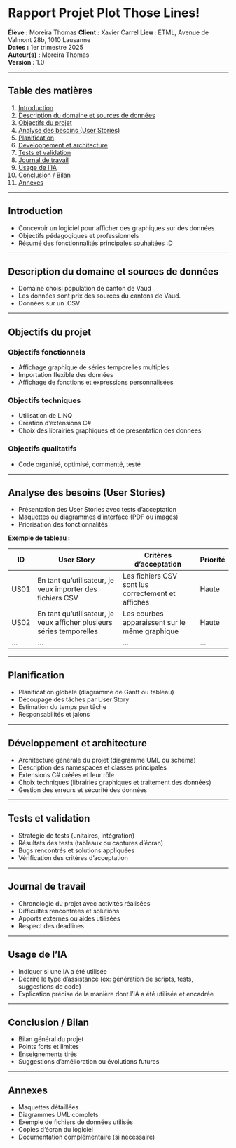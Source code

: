 # Rapport Projet Plot Those Lines!

**Élève :** Moreira Thomas
**Client :** Xavier Carrel
**Lieu :** ETML, Avenue de Valmont 28b, 1010 Lausanne  
**Dates :** 1er trimestre 2025  
**Auteur(s) :** Moreira Thomas  
**Version :** 1.0

---

## Table des matières
1. [Introduction](#introduction)  
2. [Description du domaine et sources de données](#description-du-domaine-et-sources-de-données)  
3. [Objectifs du projet](#objectifs-du-projet)  
4. [Analyse des besoins (User Stories)](#analyse-des-besoins-user-stories)  
5. [Planification](#planification)  
6. [Développement et architecture](#développement-et-architecture)  
7. [Tests et validation](#tests-et-validation)  
8. [Journal de travail](#journal-de-travail)  
9. [Usage de l’IA](#usage-de-lia)  
10. [Conclusion / Bilan](#conclusion--bilan)  
11. [Annexes](#annexes)  

---

## Introduction
- Concevoir un logiciel pour afficher des graphiques sur des données
- Objectifs pédagogiques et professionnels  
- Résumé des fonctionnalités principales souhaitées  :D

---

## Description du domaine et sources de données
- Domaine choisi population de canton de Vaud
- Les données sont prix des sources du cantons de Vaud.
- Données sur un .CSV

---

## Objectifs du projet
### Objectifs fonctionnels
- Affichage graphique de séries temporelles multiples  
- Importation flexible des données  
- Affichage de fonctions et expressions personnalisées  

### Objectifs techniques
- Utilisation de LINQ  
- Création d’extensions C#  
- Choix des librairies graphiques et de présentation des données  

### Objectifs qualitatifs
- Code organisé, optimisé, commenté, testé  

---

## Analyse des besoins (User Stories)
- Présentation des User Stories avec tests d’acceptation  
- Maquettes ou diagrammes d’interface (PDF ou images)  
- Priorisation des fonctionnalités  

**Exemple de tableau :**

| ID   | User Story                                      | Critères d’acceptation                                | Priorité |
|------|-----------------------------------------------|-------------------------------------------------------|----------|
| US01 | En tant qu’utilisateur, je veux importer des fichiers CSV | Les fichiers CSV sont lus correctement et affichés   | Haute    |
| US02 | En tant qu’utilisateur, je veux afficher plusieurs séries temporelles | Les courbes apparaissent sur le même graphique       | Haute    |
| …    | …                                             | …                                                     | …        |

---

## Planification
- Planification globale (diagramme de Gantt ou tableau)  
- Découpage des tâches par User Story  
- Estimation du temps par tâche  
- Responsabilités et jalons  

---

## Développement et architecture
- Architecture générale du projet (diagramme UML ou schéma)  
- Description des namespaces et classes principales  
- Extensions C# créées et leur rôle  
- Choix techniques (librairies graphiques et traitement des données)  
- Gestion des erreurs et sécurité des données  

---

## Tests et validation
- Stratégie de tests (unitaires, intégration)  
- Résultats des tests (tableaux ou captures d’écran)  
- Bugs rencontrés et solutions appliquées  
- Vérification des critères d’acceptation  

---

## Journal de travail
- Chronologie du projet avec activités réalisées  
- Difficultés rencontrées et solutions  
- Apports externes ou aides utilisées  
- Respect des deadlines  

---

## Usage de l’IA
- Indiquer si une IA a été utilisée  
- Décrire le type d’assistance (ex: génération de scripts, tests, suggestions de code)  
- Explication précise de la manière dont l’IA a été utilisée et encadrée  

---

## Conclusion / Bilan
- Bilan général du projet  
- Points forts et limites  
- Enseignements tirés  
- Suggestions d’amélioration ou évolutions futures  

---

## Annexes
- Maquettes détaillées  
- Diagrammes UML complets  
- Exemple de fichiers de données utilisés  
- Copies d’écran du logiciel  
- Documentation complémentaire (si nécessaire)  
